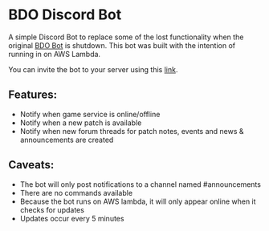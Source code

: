 # BDO Discord Bot
A simple Discord Bot to replace some of the lost functionality when the original [BDO Bot](https://www.reddit.com/r/blackdesertonline/comments/8p30ii/bdobot_discord_bot_is_shutting_down/) is shutdown.
This bot was built with the intention of running in on AWS Lambda. 

You can invite the bot to your server using this [link](https://discordapp.com/api/oauth2/authorize?client_id=457383567048310800&permissions=134144&scope=bot).

## Features:
* Notify when game service is online/offline
* Notify when a new patch is available
* Notify when new forum threads for patch notes, events and news & announcements are created

## Caveats:
* The bot will only post notifications to a channel named #announcements
* There are no commands available
* Because the bot runs on AWS lambda, it will only appear online when it checks for updates
* Updates occur every 5 minutes
